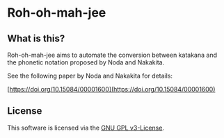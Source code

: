 # Roh-oh-mah-jee

## What is this?

Roh-oh-mah-jee aims to automate the conversion between katakana and the phonetic notation proposed by Noda and Nakakita.

See the following paper by Noda and Nakakita for details:

[https://doi.org/10.15084/00001600](https://doi.org/10.15084/00001600)

## License

This software is licensed via the [GNU GPL v3-License](https://www.gnu.org/licenses/gpl-3.0.en.html).

